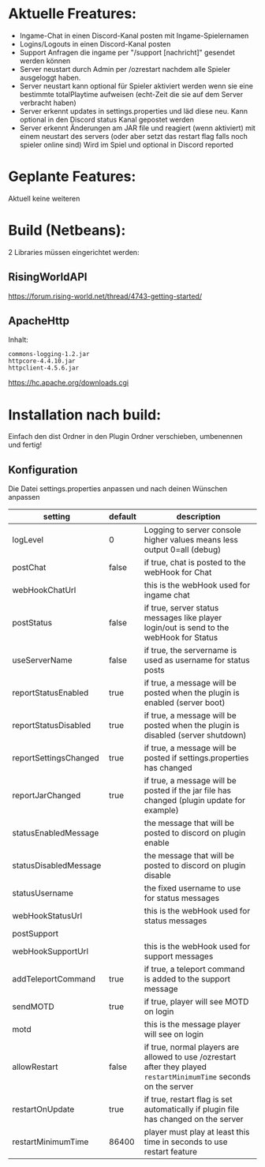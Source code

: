 # Aktuelle Freatures:
- Ingame-Chat in einen Discord-Kanal posten mit Ingame-Spielernamen
- Logins/Logouts in einen Discord-Kanal posten
- Support Anfragen die ingame per "/support [nachricht]" gesendet werden können
- Server neustart durch Admin per /ozrestart nachdem alle Spieler ausgeloggt haben.
- Server neustart kann optional für Spieler aktiviert werden wenn sie eine bestimmte totalPlaytime aufweisen (echt-Zeit die sie auf dem Server verbracht haben)
- Server erkennt updates in settings.properties und läd diese neu. Kann optional in den Discord status Kanal gepostet werden
- Server erkennt Änderungen am JAR file und reagiert (wenn aktiviert) mit einem neustart des servers (oder aber setzt das restart flag falls noch spieler online sind) Wird im Spiel und optional in Discord reported

# Geplante Features:
Aktuell keine weiteren

# Build (Netbeans):
2 Libraries müssen eingerichtet werden:

## RisingWorldAPI
https://forum.rising-world.net/thread/4743-getting-started/

## ApacheHttp
Inhalt:
```
commons-logging-1.2.jar
httpcore-4.4.10.jar
httpclient-4.5.6.jar
```
https://hc.apache.org/downloads.cgi

# Installation nach build:
Einfach den dist Ordner in den Plugin Ordner verschieben, umbenennen und fertig!

## Konfiguration
Die Datei settings.properties anpassen und nach deinen Wünschen anpassen

| setting  |  default | description  |
|---|---|---|
|  logLevel |  0 | Logging to server console higher values means less output 0=all (debug)  |
|  postChat |  false | if true, chat is posted to the webHook for Chat  |
|  webHookChatUrl |   | this is the webHook used for ingame chat  |
|  postStatus | false  | if true, server status messages like player login/out is send to the webHook for Status  |
|  useServerName | false  | if true, the servername is used as username for status posts  |
|  reportStatusEnabled | true  | if true, a message will be posted when the plugin is enabled (server boot)  |
|  reportStatusDisabled | true  | if true, a message will be posted when the plugin is disabled (server shutdown)  |
|  reportSettingsChanged | true  | if true, a message will be posted if settings.properties has changed  |
|  reportJarChanged | true  | if true, a message will be posted if the jar file has changed (plugin update for example) |
|  statusEnabledMessage |   | the message that will be posted to discord on plugin enable  |
|  statusDisabledMessage |   | the message that will be posted to discord on plugin disable  |
|  statusUsername |   | the fixed username to use for status messages  |
|  webHookStatusUrl |   | this is the webHook used for status messages  |
|  postSupport |   |   |
|  webHookSupportUrl |   | this is the webHook used for support messages  |
|  addTeleportCommand | true  | if true, a teleport command is added to the support message  |
|  sendMOTD | true  | if true, player will see MOTD on login  |
|  motd |   | this is the message player will see on login  |
|allowRestart|false|if true, normal players are allowed to use /ozrestart after they played `restartMinimumTime` seconds on the server|
|restartOnUpdate|true|if true, restart flag is set automatically if plugin file has changed on the server|
|restartMinimumTime|86400|player must play at least this time in seconds to use restart feature|
